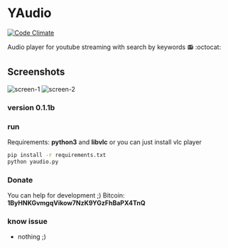 # YAudio
[![Code 
Climate](https://codeclimate.com/github/foozzi/yaudio/badges/gpa.svg)](https://codeclimate.com/github/foozzi/yaudio)


Audio player for youtube streaming with search by keywords 📻 :octocat: 

## Screenshots
![screen-1](http://i.imgur.com/H1GLb7o.png)
![screen-2](http://i.imgur.com/DRfmxgQ.png)

### version 0.1.1b

### run
Requirements: **python3** and **libvlc** or you can just install vlc 
player
```bash
pip install -r requirements.txt
python yaudio.py
```
### Donate
You can help for development ;)
Bitcoin: **1ByHNKGvmgqVikow7NzK9YGzFhBaPX4TnQ**

### know issue
 - nothing ;)

